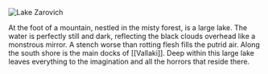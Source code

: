 ![Lake Zarovich](https://cdn.discordapp.com/attachments/927723527199662160/1050733203494809630/lakezarovich.png?ex=660fde0d&is=65fd690d&hm=0d651316b3845f3db62cc052a3132f2e5ae0cba1d8832435ed3056e816912311&)

At the foot of a mountain, nestled in the misty forest, is a large lake. The water is perfectly still and dark, reflecting the black clouds overhead like a monstrous mirror. A stench worse than rotting flesh fills the putrid air.  Along the south shore is the main docks of [[Vallaki]]. Deep within this large lake leaves everything to the imagination and all the horrors that reside there.